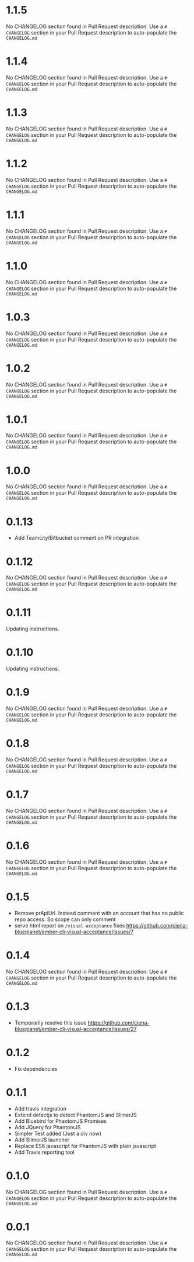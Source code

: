# 1.1.5
No CHANGELOG section found in Pull Request description.
Use a `# CHANGELOG` section in your Pull Request description to auto-populate the `CHANGELOG.md`

# 1.1.4
No CHANGELOG section found in Pull Request description.
Use a `# CHANGELOG` section in your Pull Request description to auto-populate the `CHANGELOG.md`

# 1.1.3
No CHANGELOG section found in Pull Request description.
Use a `# CHANGELOG` section in your Pull Request description to auto-populate the `CHANGELOG.md`

# 1.1.2
No CHANGELOG section found in Pull Request description.
Use a `# CHANGELOG` section in your Pull Request description to auto-populate the `CHANGELOG.md`

# 1.1.1
No CHANGELOG section found in Pull Request description.
Use a `# CHANGELOG` section in your Pull Request description to auto-populate the `CHANGELOG.md`

# 1.1.0
No CHANGELOG section found in Pull Request description.
Use a `# CHANGELOG` section in your Pull Request description to auto-populate the `CHANGELOG.md`

# 1.0.3
No CHANGELOG section found in Pull Request description.
Use a `# CHANGELOG` section in your Pull Request description to auto-populate the `CHANGELOG.md`

# 1.0.2
No CHANGELOG section found in Pull Request description.
Use a `# CHANGELOG` section in your Pull Request description to auto-populate the `CHANGELOG.md`

# 1.0.1
No CHANGELOG section found in Pull Request description.
Use a `# CHANGELOG` section in your Pull Request description to auto-populate the `CHANGELOG.md`

# 1.0.0
No CHANGELOG section found in Pull Request description.
Use a `# CHANGELOG` section in your Pull Request description to auto-populate the `CHANGELOG.md`

# 0.1.13
* Add Teamcity/Bitbucket comment on PR integration

# 0.1.12
No CHANGELOG section found in Pull Request description.
Use a `# CHANGELOG` section in your Pull Request description to auto-populate the `CHANGELOG.md`

# 0.1.11
Updating instructions.

# 0.1.10
Updating instructions.

# 0.1.9
No CHANGELOG section found in Pull Request description.
Use a `# CHANGELOG` section in your Pull Request description to auto-populate the `CHANGELOG.md`

# 0.1.8
No CHANGELOG section found in Pull Request description.
Use a `# CHANGELOG` section in your Pull Request description to auto-populate the `CHANGELOG.md`

# 0.1.7
No CHANGELOG section found in Pull Request description.
Use a `# CHANGELOG` section in your Pull Request description to auto-populate the `CHANGELOG.md`

# 0.1.6
No CHANGELOG section found in Pull Request description.
Use a `# CHANGELOG` section in your Pull Request description to auto-populate the `CHANGELOG.md`

# 0.1.5
* Remove prApiUrl. Instead comment with an account that has no public repo access. So scope can only comment
* serve html report on `/visual-acceptance` fixes https://github.com/ciena-blueplanet/ember-cli-visual-acceptance/issues/7

# 0.1.4
No CHANGELOG section found in Pull Request description.
Use a `# CHANGELOG` section in your Pull Request description to auto-populate the `CHANGELOG.md`

# 0.1.3
* Temporarily resolve this issue https://github.com/ciena-blueplanet/ember-cli-visual-acceptance/issues/27


# 0.1.2
* Fix dependencies

# 0.1.1
* Add travis integration
* Extend detectjs to detect PhantomJS and SlimerJS
* Add Bluebird for PhantomJS Promises
* Add JQuery for PhantomJS
* Simpler Test added (Just a div now)
* Add SlimerJS launcher
* Replace ES6 javascript for PhantomJS with plain javascript
* Add Travis reporting tool

# 0.1.0
No CHANGELOG section found in Pull Request description.
Use a `# CHANGELOG` section in your Pull Request description to auto-populate the `CHANGELOG.md`

# 0.0.1
No CHANGELOG section found in Pull Request description.
Use a `# CHANGELOG` section in your Pull Request description to auto-populate the `CHANGELOG.md`

